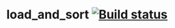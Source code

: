 # load_and_sort [![Build status](https://ci.appveyor.com/api/projects/status/cy6xw0efncmi6kuh?svg=true)](https://ci.appveyor.com/project/septoon/load-and-sort)
